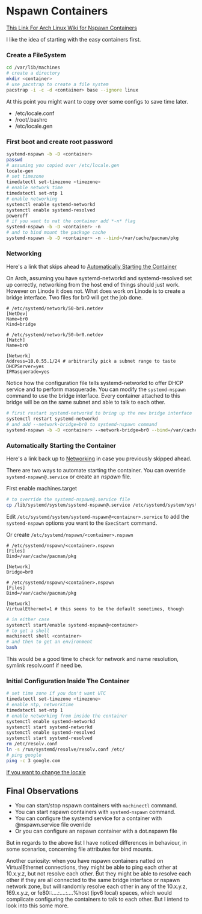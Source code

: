 # Nspawn Containers

[This Link For Arch Linux Wiki for Nspawn Containers](https://wiki.archlinux.org/index.php/Systemd-nspawn)

I like the idea of starting with the easy containers first.

### Create a FileSystem

```bash
cd /var/lib/machines
# create a directory
mkdir <container>
# use pacstrap to create a file system
pacstrap -i -c -d <container> base --ignore linux
```


At this point you might want to copy over some configs to save time later.

* /etc/locale.conf
* /root/.bashrc
* /etc/locale.gen

### First boot and create root password

```bash
systemd-nspawn -b -D <container>
passwd
# assuming you copied over /etc/locale.gen
locale-gen
# set timezone
timedatectl set-timezone <timezone>
# enable network time
timedatectl set-ntp 1
# enable networking
systemctl enable systemd-networkd
systemctl enable systemd-resolved
poweroff
# if you want to nat the container add *-n* flag
systemd-nspawn -b -D <container> -n
# and to bind mount the package cache
systemd-nspawn -b -D <container> -n --bind=/var/cache/pacman/pkg
```

### Networking
Here's a link that skips ahead to [Automatically Starting the Container](#automatically-starting-the-container)

On Arch, assuming you have systemd-networkd and systemd-resolved
set up correctly, networking from the host end of things should
just work.  
However on Linode it does not. What does work on Linode is to create
a bridge interface. Two files for br0 will get the job done.

```text
# /etc/systemd/network/50-br0.netdev
[NetDev]
Name=br0
Kind=bridge
```

```text
# /etc/systemd/network/50-br0.netdev
[Match]
Name=br0

[Network]
Address=10.0.55.1/24 # arbitrarily pick a subnet range to taste
DHCPServer=yes
IPMasquerade=yes
```

Notice how the configuration file tells systemd-networkd to offer
DHCP service and to perform masquerade. You can modify the `systemd-nspawn`
command to use the bridge interface. Every container attached to this bridge
will be on the same subnet and able to talk to each other.

```bash
# first restart systemd-networkd to bring up the new bridge interface
systemctl restart systemd-networkd
# and add --network-bridge=br0 to systemd-nspawn command
systemd-nspawn -b -D <container> --network-bridge=br0 --bind=/var/cache/pacman/pkg
```

### Automatically Starting the Container
Here's a link back up to [Networking](#networking)
in case you previously skipped ahead.

There are two ways to automate starting the container. You can override
`systemd-nspawn@.service` or create an *nspawn* file.  

First enable machines.target

```bash
# to override the systemd-nspawn@.service file
cp /lib/systemd/system/systemd-nspawn@.service /etc/systemd/system/systemd-nspawn@<container>.service
```
Edit `/etc/systemd/system/systemd-nspawn@<container>.service` to add the `systemd-nspawn` options
you want to the `ExecStart` command.

Or create `/etc/systemd/nspawn/<container>.nspawn`

```text
# /etc/systemd/nspawn/<container>.nspawn
[Files]
Bind=/var/cache/pacman/pkg

[Network]
Bridge=br0
```

```text
# /etc/systemd/nspawn/<container>.nspawn
[Files]
Bind=/var/cache/pacman/pkg

[Network]
VirtualEthernet=1 # this seems to be the default sometimes, though
```

```bash
# in either case
systemctl start/enable systemd-nspawn@<container>
# to get a shell
machinectl shell <container>
# and then to get an environment
bash
```

This would be a good time to check for network and name resolution,
symlink resolv.conf if need be.

### Initial Configuration Inside The Container

```bash
# set time zone if you don't want UTC
timedatectl set-timezone <timezone>
# enable ntp, networktime
timedatectl set-ntp 1
# enable networking from inside the container
systemctl enable systemd-networkd
systemctl start systemd-networkd
systemctl enable systemd-resolved
systemctl start systemd-resolved
rm /etc/resolv.conf 
ln -s /run/systemd/resolve/resolv.conf /etc/
# ping google
ping -c 3 google.com
```

[If you want to change the locale](https://wiki.archlinux.org/index.php/locale)

## Final Observations
* You can start/stop nspawn containers with `machinectl` command. 
* You can start nspawn containers with `systemd-nspawn` command.
* You can configure the systemd service for a container with @nspawn.service file override
* Or you can configure an nspawn container with a dot.nspawn file

But in regards to the above list
I have noticed differences in behaviour,
in some scenarios, concerning file attributes
for bind mounts.

Another curiosity: when you have nspawn containers natted on VirtualEthernet connections,
they might be able to ping each other at 10.x.y.z, but not resolve each other. But they might
be able to resolve each other if they are all connected to the same bridge interface or nspawn
network zone, but will randomly resolve each other in any of the 10.x.y.z, 169.x.y.z,
or fe80::....:....:....%host (ipv6 local) spaces, which would complicate configuring the containers
to talk to each other. But I intend to look into this some more.
